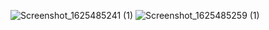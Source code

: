 ![Screenshot_1625485241 (1)](https://user-images.githubusercontent.com/58375588/124467690-db60eb80-dda0-11eb-9e01-c0a9b8a2b4c6.jpg)
![Screenshot_1625485259 (1)](https://user-images.githubusercontent.com/58375588/124467698-de5bdc00-dda0-11eb-8569-9afb38a75cd8.jpg)
